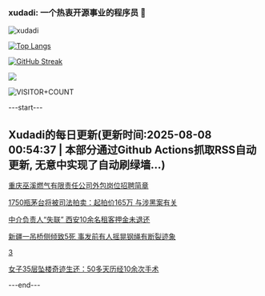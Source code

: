### xudadi: 一个热衷开源事业的程序员 👋

![xudadi](https://github-readme-stats-git-masterorgs-github-readme-stats-team.vercel.app/api?username=xudadi)

[![Top Langs](https://github-readme-stats.vercel.app/api/top-langs/?username=xudadi)](https://github.com/anuraghazra/github-readme-stats)

[![GitHub Streak](https://streak-stats.demolab.com?user=xudadi&locale=zh_Hans)](https://git.io/streak-stats)

![](https://raw.githubusercontent.com/xudadi/xudadi/main/assets/github-contribution-grid-snake.svg)

![VISITOR+COUNT](https://komarev.com/ghpvc/?username=xudadi&label=VISITOR+COUNT)


---start---

## Xudadi的每日更新(更新时间:2025-08-08 00:54:37 | 本部分通过Github Actions抓取RSS自动更新, 无意中实现了自动刷绿墙...)

[重庆巫溪燃气有限责任公司外包岗位招聘简章](https://www.gongkaoleida.com/article/2554937)

[1750瓶茅台将被司法拍卖：起拍价165万 与涉黑案有关](https://m.163.com/news/article/K6CL4K20053469LG.html)

[中介负责人“失联” 西安10余名租客押金未退还](https://m.163.com/news/article/K6CG9938051492T3.html)

[新疆一吊桥侧倾致5死 事发前有人摇晃钢绳有断裂迹象](https://m.163.com/news/article/K6CG83AS05129QAF.html)

[3](https://m.163.com/touch/news/sub/domestic)

[女子35层坠楼奇迹生还：50多天历经10余次手术](https://m.163.com/news/article/K6CFUAIL051492T3.html)

---end---
